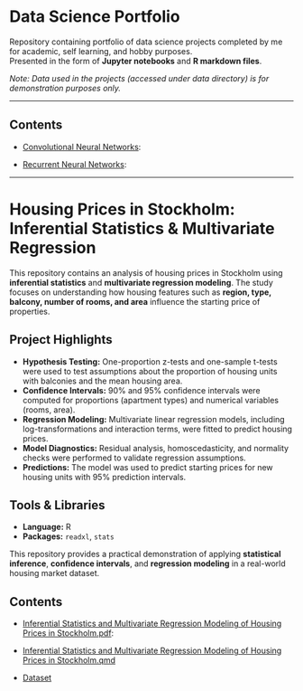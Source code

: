 # Data Science Portfolio  

Repository containing portfolio of data science projects completed by me for academic, self learning, and hobby purposes.  
Presented in the form of **Jupyter notebooks** and **R markdown files**.  

*Note: Data used in the projects (accessed under data directory) is for demonstration purposes only.*  

---

## Contents 

- [Convolutional Neural Networks](https://github.com/abhaycodesdata/data-science-portfolio/blob/main/Convolutional_Neural_Networks.ipynb):

- [Recurrent Neural Networks](https://github.com/abhaycodesdata/data-science-portfolio/blob/main/Recurrent_Neural_Networks.ipynb):

---

# Housing Prices in Stockholm: Inferential Statistics & Multivariate Regression

This repository contains an analysis of housing prices in Stockholm using **inferential statistics** and **multivariate regression modeling**. The study focuses on understanding how housing features such as **region, type, balcony, number of rooms, and area** influence the starting price of properties.  

## Project Highlights
- **Hypothesis Testing:** One-proportion z-tests and one-sample t-tests were used to test assumptions about the proportion of housing units with balconies and the mean housing area.
- **Confidence Intervals:** 90% and 95% confidence intervals were computed for proportions (apartment types) and numerical variables (rooms, area).
- **Regression Modeling:** Multivariate linear regression models, including log-transformations and interaction terms, were fitted to predict housing prices.
- **Model Diagnostics:** Residual analysis, homoscedasticity, and normality checks were performed to validate regression assumptions.
- **Predictions:** The model was used to predict starting prices for new housing units with 95% prediction intervals.

## Tools & Libraries
- **Language:** R  
- **Packages:** `readxl`, `stats`  

This repository provides a practical demonstration of applying **statistical inference**, **confidence intervals**, and **regression modeling** in a real-world housing market dataset.

## Contents 

- [Inferential Statistics and Multivariate Regression Modeling of Housing Prices in Stockholm.pdf](https://github.com/abhaycodesdata/data-science-portfolio/blob/f05916f018bd09a501b163bae92171cc74dfaf6f/Inferential%20Statistics%20and%20Multivariate%20Regression%20Modeling%20of%20Housing%20Prices%20in%20Stockholm.pdf):

- [Inferential Statistics and Multivariate Regression Modeling of Housing Prices in Stockholm.qmd](https://github.com/abhaycodesdata/data-science-portfolio/blob/f05916f018bd09a501b163bae92171cc74dfaf6f/Inferential%20Statistics%20and%20Multivariate%20Regression%20Modeling%20of%20Housing%20Prices%20in%20Stockholm.qmd)

- [Dataset](https://github.com/abhaycodesdata/data-science-portfolio/blob/f05916f018bd09a501b163bae92171cc74dfaf6f/dataset03.xlsx)
